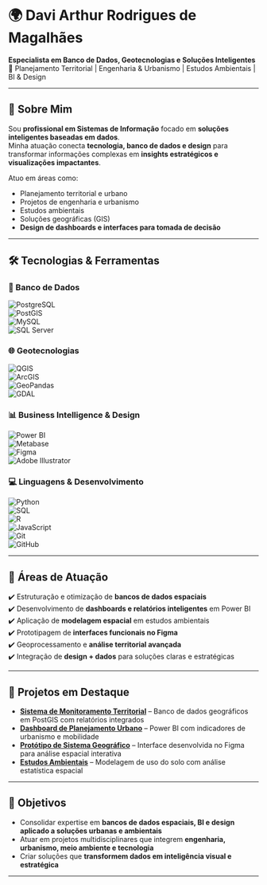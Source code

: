 # 🌍 Davi Arthur Rodrigues de Magalhães  

**Especialista em Banco de Dados, Geotecnologias e Soluções Inteligentes**  
📌 Planejamento Territorial | Engenharia & Urbanismo | Estudos Ambientais | BI & Design  

---

## 🧭 Sobre Mim  

Sou **profissional em Sistemas de Informação** focado em **soluções inteligentes baseadas em dados**.  
Minha atuação conecta **tecnologia, banco de dados e design** para transformar informações complexas em **insights estratégicos e visualizações impactantes**.  

Atuo em áreas como:  
- Planejamento territorial e urbano  
- Projetos de engenharia e urbanismo  
- Estudos ambientais  
- Soluções geográficas (GIS)  
- **Design de dashboards e interfaces para tomada de decisão**  

---

## 🛠️ Tecnologias & Ferramentas  

### 📂 Banco de Dados  
![PostgreSQL](https://img.shields.io/badge/PostgreSQL-336791?style=for-the-badge&logo=postgresql&logoColor=white)  
![PostGIS](https://img.shields.io/badge/PostGIS-0064a5?style=for-the-badge&logo=postgis&logoColor=white)  
![MySQL](https://img.shields.io/badge/MySQL-4479a1?style=for-the-badge&logo=mysql&logoColor=white)  
![SQL Server](https://img.shields.io/badge/SQL%20Server-CC2927?style=for-the-badge&logo=microsoftsqlserver&logoColor=white)  

### 🌐 Geotecnologias  
![QGIS](https://img.shields.io/badge/QGIS-589632?style=for-the-badge&logo=qgis&logoColor=white)  
![ArcGIS](https://img.shields.io/badge/ArcGIS-2C7AC3?style=for-the-badge&logo=esri&logoColor=white)  
![GeoPandas](https://img.shields.io/badge/GeoPandas-150458?style=for-the-badge&logo=python&logoColor=white)  
![GDAL](https://img.shields.io/badge/GDAL-FF6F00?style=for-the-badge&logo=opensourceinitiative&logoColor=white)  

### 📊 Business Intelligence & Design  
![Power BI](https://img.shields.io/badge/Power%20BI-F2C811?style=for-the-badge&logo=powerbi&logoColor=black)  
![Metabase](https://img.shields.io/badge/Metabase-509EE3?style=for-the-badge&logo=metabase&logoColor=white)  
![Figma](https://img.shields.io/badge/Figma-F24E1E?style=for-the-badge&logo=figma&logoColor=white)  
![Adobe Illustrator](https://img.shields.io/badge/Illustrator-FF9A00?style=for-the-badge&logo=adobeillustrator&logoColor=white)  

### 💻 Linguagens & Desenvolvimento  
![Python](https://img.shields.io/badge/Python-3776ab?style=for-the-badge&logo=python&logoColor=white)  
![SQL](https://img.shields.io/badge/SQL-003B57?style=for-the-badge&logo=sqlite&logoColor=white)  
![R](https://img.shields.io/badge/R-276DC3?style=for-the-badge&logo=r&logoColor=white)  
![JavaScript](https://img.shields.io/badge/JavaScript-f7df1e?style=for-the-badge&logo=javascript&logoColor=black)  
![Git](https://img.shields.io/badge/Git-F05032?style=for-the-badge&logo=git&logoColor=white)  
![GitHub](https://img.shields.io/badge/GitHub-181717?style=for-the-badge&logo=github&logoColor=white)  

---

## 🚀 Áreas de Atuação  

✔️ Estruturação e otimização de **bancos de dados espaciais**  
✔️ Desenvolvimento de **dashboards e relatórios inteligentes** em Power BI  
✔️ Aplicação de **modelagem espacial** em estudos ambientais  
✔️ Prototipagem de **interfaces funcionais no Figma**  
✔️ Geoprocessamento e **análise territorial avançada**  
✔️ Integração de **design + dados** para soluções claras e estratégicas  

---

## 📌 Projetos em Destaque  

- **[Sistema de Monitoramento Territorial](#)** – Banco de dados geográficos em PostGIS com relatórios integrados  
- **[Dashboard de Planejamento Urbano](#)** – Power BI com indicadores de urbanismo e mobilidade  
- **[Protótipo de Sistema Geográfico](#)** – Interface desenvolvida no Figma para análise espacial interativa  
- **[Estudos Ambientais](#)** – Modelagem de uso do solo com análise estatística espacial  

---

## 🌱 Objetivos  

- Consolidar expertise em **bancos de dados espaciais, BI e design aplicado a soluções urbanas e ambientais**  
- Atuar em projetos multidisciplinares que integrem **engenharia, urbanismo, meio ambiente e tecnologia**  
- Criar soluções que **transformem dados em inteligência visual e estratégica**  

---

